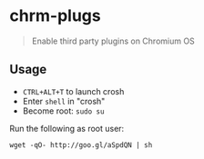 chrm-plugs
==========

> Enable third party plugins on Chromium OS

## Usage

 * `CTRL+ALT+T` to launch crosh
 * Enter `shell` in "crosh"
 * Become root: `sudo su`

Run the following as root user:

    wget -qO- http://goo.gl/aSpdQN | sh



